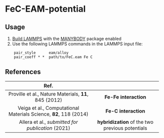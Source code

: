 # FeC-EAM-potential

## Usage

1. [Build LAMMPS](https://docs.lammps.org/Build_package.html) with the [MANYBODY](https://docs.lammps.org/Packages_details.html#pkg-manybody) package enabled
2. Use the following LAMMPS commands in the LAMMPS input file:

```
    pair_style      eam/alloy
    pair_coeff * *  path/to/FeC.eam Fe C
```

## References
|   Ref. |   |
|:--------:|:-:|
| Proville et al., Nature Materials, **11**, 845 (2012) | **Fe-Fe interaction**  |
|   Veiga et al., Computational Materials Science, **82**, 118 (2014)   | **Fe-C interaction**  |
|  Allera et al., _submitted for publication_ (2021)  | **hybridization** of the two previous potentials  |
